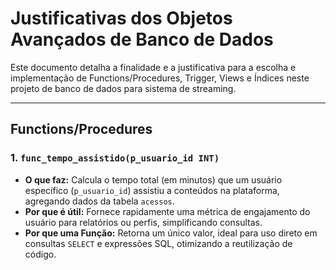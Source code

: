 # Justificativas dos Objetos Avançados de Banco de Dados

Este documento detalha a finalidade e a justificativa para a escolha e implementação de Functions/Procedures, Trigger, Views e Índices neste projeto de banco de dados para sistema de streaming.

---

## Functions/Procedures

### 1. `func_tempo_assistido(p_usuario_id INT)`

* **O que faz:** Calcula o tempo total (em minutos) que um usuário específico (`p_usuario_id`) assistiu a conteúdos na plataforma, agregando dados da tabela `acessos`.
* **Por que é útil:** Fornece rapidamente uma métrica de engajamento do usuário para relatórios ou perfis, simplificando consultas.
* **Por que uma Função:** Retorna um único valor, ideal para uso direto em consultas `SELECT` e expressões SQL, otimizando a reutilização de código.